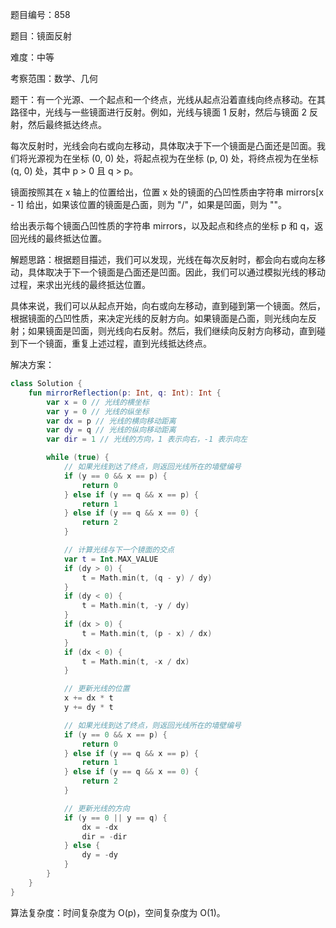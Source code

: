 题目编号：858

题目：镜面反射

难度：中等

考察范围：数学、几何

题干：有一个光源、一个起点和一个终点，光线从起点沿着直线向终点移动。在其路径中，光线与一些镜面进行反射。例如，光线与镜面 1 反射，然后与镜面 2 反射，然后最终抵达终点。

每次反射时，光线会向右或向左移动，具体取决于下一个镜面是凸面还是凹面。我们将光源视为在坐标 (0, 0) 处，将起点视为在坐标 (p, 0) 处，将终点视为在坐标 (q, 0) 处，其中 p > 0 且 q > p。

镜面按照其在 x 轴上的位置给出，位置 x 处的镜面的凸凹性质由字符串 mirrors[x - 1] 给出，如果该位置的镜面是凸面，则为 "/"，如果是凹面，则为 "\"。

给出表示每个镜面凸凹性质的字符串 mirrors，以及起点和终点的坐标 p 和 q，返回光线的最终抵达位置。

解题思路：根据题目描述，我们可以发现，光线在每次反射时，都会向右或向左移动，具体取决于下一个镜面是凸面还是凹面。因此，我们可以通过模拟光线的移动过程，来求出光线的最终抵达位置。

具体来说，我们可以从起点开始，向右或向左移动，直到碰到第一个镜面。然后，根据镜面的凸凹性质，来决定光线的反射方向。如果镜面是凸面，则光线向左反射；如果镜面是凹面，则光线向右反射。然后，我们继续向反射方向移动，直到碰到下一个镜面，重复上述过程，直到光线抵达终点。

解决方案：

```kotlin
class Solution {
    fun mirrorReflection(p: Int, q: Int): Int {
        var x = 0 // 光线的横坐标
        var y = 0 // 光线的纵坐标
        var dx = p // 光线的横向移动距离
        var dy = q // 光线的纵向移动距离
        var dir = 1 // 光线的方向，1 表示向右，-1 表示向左

        while (true) {
            // 如果光线到达了终点，则返回光线所在的墙壁编号
            if (y == 0 && x == p) {
                return 0
            } else if (y == q && x == p) {
                return 1
            } else if (y == q && x == 0) {
                return 2
            }

            // 计算光线与下一个镜面的交点
            var t = Int.MAX_VALUE
            if (dy > 0) {
                t = Math.min(t, (q - y) / dy)
            }
            if (dy < 0) {
                t = Math.min(t, -y / dy)
            }
            if (dx > 0) {
                t = Math.min(t, (p - x) / dx)
            }
            if (dx < 0) {
                t = Math.min(t, -x / dx)
            }

            // 更新光线的位置
            x += dx * t
            y += dy * t

            // 如果光线到达了终点，则返回光线所在的墙壁编号
            if (y == 0 && x == p) {
                return 0
            } else if (y == q && x == p) {
                return 1
            } else if (y == q && x == 0) {
                return 2
            }

            // 更新光线的方向
            if (y == 0 || y == q) {
                dx = -dx
                dir = -dir
            } else {
                dy = -dy
            }
        }
    }
}
```

算法复杂度：时间复杂度为 O(p)，空间复杂度为 O(1)。